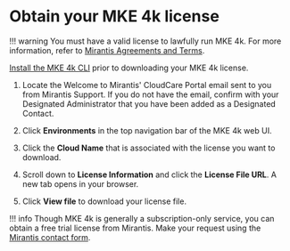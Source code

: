 # Obtain your MKE 4k license

!!! warning
    You must have a valid license to lawfully run MKE 4k. For more
    information, refer to [Mirantis Agreements and Terms](https://legal.mirantis.com/).

[Install the MKE 4k CLI](../../install-mke-4k-cli) prior to downloading your MKE
4k license.

1. Locate the Welcome to Mirantis' CloudCare Portal email sent to you from Mirantis
   Support. If you do not have the email, confirm with your Designated Administrator
   that you have been added as a Designated Contact.

2. Click **Environments** in the top navigation bar of the MKE 4k web UI.

3. Click the **Cloud Name** that is associated with the license you want to download.

4. Scroll down to **License Information** and click the **License File URL**. 
   A new tab opens in your browser.

5. Click **View file** to download your license file.

!!! info
    Though MKE 4k is generally a subscription-only service, you can obtain a free trial license from Mirantis. Make your request using the [Mirantis contact form](https://www.mirantis.com/contact).